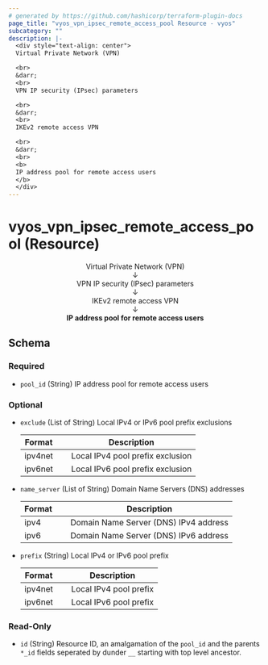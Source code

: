 ```yaml
---
# generated by https://github.com/hashicorp/terraform-plugin-docs
page_title: "vyos_vpn_ipsec_remote_access_pool Resource - vyos"
subcategory: ""
description: |-
  <div style="text-align: center">
  Virtual Private Network (VPN)

  <br>
  &darr;
  <br>
  VPN IP security (IPsec) parameters

  <br>
  &darr;
  <br>
  IKEv2 remote access VPN

  <br>
  &darr;
  <br>
  <b>
  IP address pool for remote access users
  </b>
  </div>
---
```


# vyos_vpn_ipsec_remote_access_pool (Resource)

<div style="text-align: center">
Virtual Private Network (VPN)

<br>
&darr;
<br>
VPN IP security (IPsec) parameters

<br>
&darr;
<br>
IKEv2 remote access VPN

<br>
&darr;
<br>
<b>
IP address pool for remote access users
</b>
</div>



<!-- schema generated by tfplugindocs -->
## Schema

### Required

- `pool_id` (String) IP address pool for remote access users

### Optional

- `exclude` (List of String) Local IPv4 or IPv6 pool prefix exclusions

    |  Format &emsp; | Description  |
    |----------|---------------|
    |  ipv4net  &emsp; |  Local IPv4 pool prefix exclusion  |
    |  ipv6net  &emsp; |  Local IPv6 pool prefix exclusion  |
- `name_server` (List of String) Domain Name Servers (DNS) addresses

    |  Format &emsp; | Description  |
    |----------|---------------|
    |  ipv4  &emsp; |  Domain Name Server (DNS) IPv4 address  |
    |  ipv6  &emsp; |  Domain Name Server (DNS) IPv6 address  |
- `prefix` (String) Local IPv4 or IPv6 pool prefix

    |  Format &emsp; | Description  |
    |----------|---------------|
    |  ipv4net  &emsp; |  Local IPv4 pool prefix  |
    |  ipv6net  &emsp; |  Local IPv6 pool prefix  |

### Read-Only

- `id` (String) Resource ID, an amalgamation of the `pool_id` and the parents `*_id` fields seperated by dunder `__` starting with top level ancestor.
